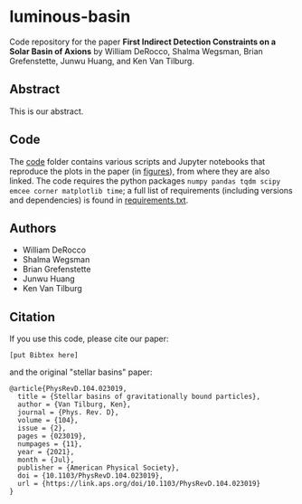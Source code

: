 # luminous-basin
Code repository for the paper **First Indirect Detection Constraints on a Solar Basin of Axions** by William DeRocco, Shalma Wegsman, Brian Grefenstette, Junwu Huang, and Ken Van Tilburg.

## Abstract

This is our abstract.

## Code

The [code](code/) folder contains various scripts and Jupyter notebooks that reproduce the plots in the paper (in [figures](figures/)), from where they are also linked. The code requires the python packages `numpy pandas tqdm scipy emcee corner matplotlib time`; a full list of requirements (including versions and dependencies) is found in [requirements.txt](requirements.txt).

## Authors

-  William DeRocco
-  Shalma Wegsman
-  Brian Grefenstette
-  Junwu Huang
-  Ken Van Tilburg

## Citation

If you use this code, please cite our paper:
```
[put Bibtex here]
```
and the original "stellar basins" paper:
```
@article{PhysRevD.104.023019,
  title = {Stellar basins of gravitationally bound particles},
  author = {Van Tilburg, Ken},
  journal = {Phys. Rev. D},
  volume = {104},
  issue = {2},
  pages = {023019},
  numpages = {11},
  year = {2021},
  month = {Jul},
  publisher = {American Physical Society},
  doi = {10.1103/PhysRevD.104.023019},
  url = {https://link.aps.org/doi/10.1103/PhysRevD.104.023019}
}
```
